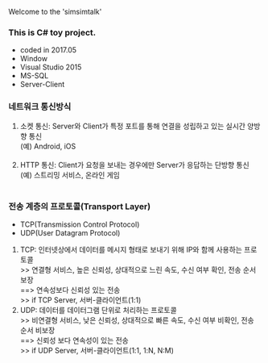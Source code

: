 Welcome to the 'simsimtalk' 

### This is C# toy project.<br>
* coded in 2017.05
* Window 
* Visual Studio 2015 
* MS-SQL
* Server-Client

### 네트워크 통신방식<br>
1. 소켓 통신: Server와 Client가 특정 포트를 통해 연결을 성립하고 있는 실시간 양방향 통신<br>
(예) Android, iOS
<br><br>
2. HTTP 통신: Client가 요청을 보내는 경우에만 Server가 응답하는 단방향 통신<br>
(예) 스트리밍 서비스, 온라인 게임
<br><br>

### 전송 계층의 프로토콜(Transport Layer)<br>
- TCP(Transmission Control Protocol)
- UDP(User Datagram Protocol)

1. TCP: 인터넷상에서 데이터를 메시지 형태로 보내기 위해 IP와 함께 사용하는 프로토콜<br>
        >> 연결형 서비스, 높은 신뢰성, 상대적으로 느린 속도, 수신 여부 확인, 전송 순서 보장<br>
           ==> 연속성보다 신뢰성 있는 전송<br>
        >> if TCP Server, 서버-클라이언트(1:1)<br>
2. UDP: 데이터를 데이터그램 단위로 처리하는 프로토콜<br>
        >> 비연결형 서비스, 낮은 신뢰성, 상대적으로 빠른 속도, 수신 여부 비확인, 전송 순서 비보장<br> 
           ==> 신뢰성 보다 연속성이 있는 전송<br>
        >> if UDP Server, 서버-클라이언트(1:1, 1:N, N:M)<br>
